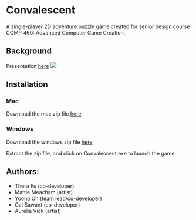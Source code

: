# Convalescent
A single-player 2D adventure puzzle game created for senior design course
COMP 460: Advanced Computer Game Creation. 


## Background
Presentation [here](https://docs.google.com/presentation/d/1eiXpGKnxIXIjNXViqnIkRlTOc64Kg09F3kWJdTaQlUA/edit?usp=sharing)
![](https://github.com/yoonaoh/Convalescent/tree/master/assets/presentation.png)


## Installation

### Mac
Download the mac zip file [here](https://drive.google.com/open?id=1OpJip9-NhBJoGS1tC_I_HGzCHdrSMrmd)

### Windows
Download the windows zip file [here](https://drive.google.com/open?id=1xV2quecmmqRPRKn6YjmJG3DmylnMHLmH)

Extract the zip file, and click on Convalescent.exe to launch the game.


## Authors:
* Thera Fu (co-developer)
* Mattie Meacham (artist)
* Yoona Oh (team lead/co-developer)
* Gai Sawant (co-developer)
* Aurelia Vick (artist)
